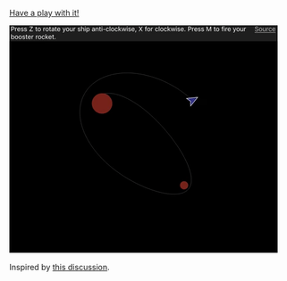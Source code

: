 [Have a play with it!](https://earwicker.com/spaceballs/)

![Demo](spaceballs.gif)

Inspired by [this discussion](https://twitter.com/ZachWeiner/status/1176499285560614912?s=20).
